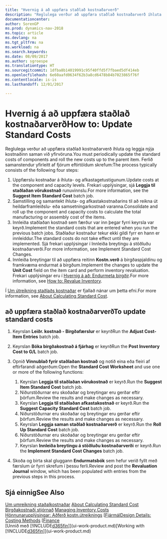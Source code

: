 ```yaml
---
title: "Hvernig á að uppfæra staðlað kostnaðarverð"
description: "Reglulega verður að uppfæra staðlað kostnaðarverð íhluta og leggja nýja kostnaðinn saman við yfirvöruna."
documentationcenter: 
author: SorenGP
ms.prod: dynamics-nav-2018
ms.topic: article
ms.devlang: na
ms.tgt_pltfrm: na
ms.workload: na
ms.search.keywords: 
ms.date: 08/09/2017
ms.author: sgroespe
ms.translationtype: HT
ms.sourcegitcommit: 1dfba8b14019991c95f40ffd5f7fbaed5df414eb
ms.openlocfilehash: 6e60aafd0634f62b3a8cd6478b84b7023865f76f
ms.contentlocale: is-is
ms.lasthandoff: 12/01/2017

---
```

# <a name="how-to-update-standard-costs"></a><span data-ttu-id="38100-103">Hvernig á að uppfæra staðlað kostnaðarverð</span><span class="sxs-lookup"><span data-stu-id="38100-103">How to: Update Standard Costs</span></span>
<span data-ttu-id="38100-104">Reglulega verður að uppfæra staðlað kostnaðarverð íhluta og leggja nýja kostnaðinn saman við yfirvöruna.</span><span class="sxs-lookup"><span data-stu-id="38100-104">You must periodically update the standard costs of components and roll the new costs up to the parent item.</span></span> <span data-ttu-id="38100-105">Ferlið samanstendur yfirleitt af fjórum eftirtöldum skrefum:</span><span class="sxs-lookup"><span data-stu-id="38100-105">The process typically consists of the following four steps:</span></span>  

1.  <span data-ttu-id="38100-106">Uppfærslu kostnaðar á íhluta- og afkastagetustigunum.</span><span class="sxs-lookup"><span data-stu-id="38100-106">Update costs at the component and capacity levels.</span></span> <span data-ttu-id="38100-107">Frekari upplýsingar, sjá **Leggja til staðlaðan vörukostnað** runuvinnslu.</span><span class="sxs-lookup"><span data-stu-id="38100-107">For more information, see the **Suggest Item Standard Cost** batch job.</span></span>  
2.  <span data-ttu-id="38100-108">Samstilling og samantekt íhluta- og afkastakostnaðarins til að reikna út heildarframleiðslu- eða samsetningarkostnað varanna.</span><span class="sxs-lookup"><span data-stu-id="38100-108">Consolidate and roll up the component and capacity costs to calculate the total manufacturing or assembly cost of the items.</span></span>  
3.  <span data-ttu-id="38100-109">Innleiða staðlaðan kostnað sem færður var inn þegar fyrri keyrsla var keyrð.</span><span class="sxs-lookup"><span data-stu-id="38100-109">Implement the standard costs that are entered when you run the previous batch jobs.</span></span> <span data-ttu-id="38100-110">Staðlaður kostnaður tekur ekki gildi fyrr en hann er innleiddur.</span><span class="sxs-lookup"><span data-stu-id="38100-110">The standard costs do not take effect until they are implemented.</span></span> <span data-ttu-id="38100-111">Sjá frekari upplýsingar í Innleiða breytingu á stöðluðu kostnaðarverði.</span><span class="sxs-lookup"><span data-stu-id="38100-111">For more information, see Implement Standard Cost Changes.</span></span>  
4.  <span data-ttu-id="38100-112">Innleiða breytingar til að uppfæra reitinn **Kostn.verð** á birgðaspjaldinu og framkvæma endurmat á birgðum.</span><span class="sxs-lookup"><span data-stu-id="38100-112">Implement the changes to update the **Unit Cost** field on the item card and perform inventory revaluation.</span></span> <span data-ttu-id="38100-113">Frekari upplýsingar eru í [Hvernig á að: Endurmeta birgðir](inventory-how-revalue-inventory.md).</span><span class="sxs-lookup"><span data-stu-id="38100-113">For more information, see [How to: Revalue Inventory](inventory-how-revalue-inventory.md).</span></span>  

<span data-ttu-id="38100-114">Í [Um útreikning staðlaðs kostnaðar](finance-about-calculating-standard-cost.md) er fjallað nánar um þetta efni.</span><span class="sxs-lookup"><span data-stu-id="38100-114">For more information, see [About Calculating Standard Cost](finance-about-calculating-standard-cost.md).</span></span>  
## <a name="to-update-standard-costs"></a><span data-ttu-id="38100-115">að uppfæra staðlað kostnaðarverð</span><span class="sxs-lookup"><span data-stu-id="38100-115">To update standard costs</span></span>  
1.  <span data-ttu-id="38100-116">Keyrslan **Leiðr. kostnað - Birgðafærslur** er keyrð</span><span class="sxs-lookup"><span data-stu-id="38100-116">Run the **Adjust Cost-Item Entries** batch job.</span></span>  
2.  <span data-ttu-id="38100-117">Keyrslan **Bóka birgðakostnað á fjárhag** er keyrð</span><span class="sxs-lookup"><span data-stu-id="38100-117">Run the **Post Inventory Cost to G/L** batch job.</span></span>  
3.  <span data-ttu-id="38100-118">Opnið **Vinnublað fyrir staðlaðan kostnað** og notið eina eða fleiri af eftirfarandi aðgerðum:</span><span class="sxs-lookup"><span data-stu-id="38100-118">Open the **Standard Cost Worksheet** and use one or more of the following functions:</span></span>  

    1.  <span data-ttu-id="38100-119">Keyrslan **Leggja til staðlaðan vörukostnað** er keyrð.</span><span class="sxs-lookup"><span data-stu-id="38100-119">Run the **Suggest Item Standard Cost** batch job.</span></span>  
    2.  <span data-ttu-id="38100-120">Niðurstöðurnar eru skoðaðar og breytingar eru gerðar eftir þörfum.</span><span class="sxs-lookup"><span data-stu-id="38100-120">Review the results and make changes as necessary.</span></span>  
    3.  <span data-ttu-id="38100-121">Keyrslan **Leggja til staðlaðan afkastakostnað** er keyrð.</span><span class="sxs-lookup"><span data-stu-id="38100-121">Run the **Suggest Capacity Standard Cost** batch job.</span></span>  
    4.  <span data-ttu-id="38100-122">Niðurstöðurnar eru skoðaðar og breytingar eru gerðar eftir þörfum.</span><span class="sxs-lookup"><span data-stu-id="38100-122">Review the results and make changes as necessary.</span></span>
    5. <span data-ttu-id="38100-123">Keyrslan **Leggja saman staðlað kostnaðarverð** er keyrð.</span><span class="sxs-lookup"><span data-stu-id="38100-123">Run the **Roll Up Standard Cost** batch job.</span></span>
    6.  <span data-ttu-id="38100-124">Niðurstöðurnar eru skoðaðar og breytingar eru gerðar eftir þörfum.</span><span class="sxs-lookup"><span data-stu-id="38100-124">Review the results and make changes as necessary.</span></span>
    7.  <span data-ttu-id="38100-125">Keyrslan **Innleiða breytingu á stöðluðu kostnaðarverði** er keyrð.</span><span class="sxs-lookup"><span data-stu-id="38100-125">Run the **Implement Standard Cost Changes** batch job.</span></span>  
4.  <span data-ttu-id="38100-126">Skoða og birta skal gluggann **Endurmatsbók** sem hefur verið fyllt með færslum úr fyrri skrefum í þessu ferli.</span><span class="sxs-lookup"><span data-stu-id="38100-126">Review and post the **Revaluation Journal** window, which has been populated with entries from the previous steps in this process.</span></span>  

## <a name="see-also"></a><span data-ttu-id="38100-127">Sjá einnig</span><span class="sxs-lookup"><span data-stu-id="38100-127">See Also</span></span>  
 <span data-ttu-id="38100-128">[Um umreikning staðalkostnaðar](finance-about-calculating-standard-cost.md) </span><span class="sxs-lookup"><span data-stu-id="38100-128">[About Calculating Standard Cost](finance-about-calculating-standard-cost.md) </span></span>  
 <span data-ttu-id="38100-129">[Birgðakostnaði stjórnað](finance-manage-inventory-costs.md) </span><span class="sxs-lookup"><span data-stu-id="38100-129">[Managing Inventory Costs](finance-manage-inventory-costs.md) </span></span>  
 <span data-ttu-id="38100-130">[Hönnunarupplýsingar: Aðferð kostn.útreiknings](design-details-costing-methods.md) [[Fjármál](finance.md)</span><span class="sxs-lookup"><span data-stu-id="38100-130">[Design Details: Costing Methods](design-details-costing-methods.md) [[Finance](finance.md)</span></span>  
 <span data-ttu-id="38100-131">[Unnið með [!INCLUDE[d365fin](includes/d365fin_md.md)]](ui-work-product.md)</span><span class="sxs-lookup"><span data-stu-id="38100-131">[Working with [!INCLUDE[d365fin](includes/d365fin_md.md)]](ui-work-product.md)</span></span>  

